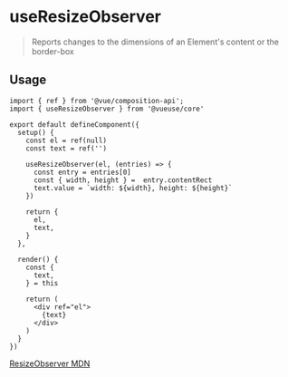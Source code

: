 # useResizeObserver

> Reports changes to the dimensions of an Element's content or the border-box

## Usage

```tsx
import { ref } from '@vue/composition-api';
import { useResizeObserver } from '@vueuse/core'

export default defineComponent({
  setup() {
    const el = ref(null)
    const text = ref('')

    useResizeObserver(el, (entries) => {
      const entry = entries[0]
      const { width, height } =  entry.contentRect
      text.value = `width: ${width}, height: ${height}`
    })

    return {
      el,
      text,
    }
  },

  render() {
    const {
      text,
    } = this

    return (
      <div ref="el">
        {text}
      </div>
    )
  }
})
```

[ResizeObserver MDN](https://developer.mozilla.org/en-US/docs/Web/API/ResizeObserver)
